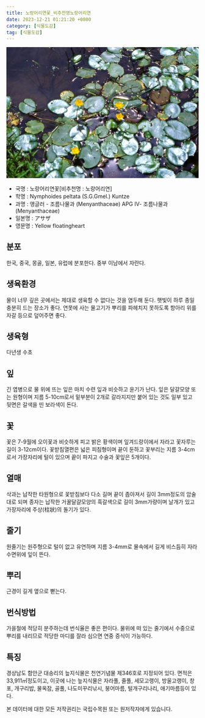 ```yaml
---
title: 노랑어리연꽃_비추천명노랑어리연
date: 2023-12-21 01:21:20 +0800
category: [식물도감]
tag: [식물도감]
---
```




![노랑어리연꽃[비추천명 : 노랑어리연]](/assets/img/fileUpload/plants/basic/Menyanthaceae/Nymphoides/12092/1_th2.JPG)
- 국명 : 노랑어리연꽃[비추천명 : 노랑어리연]
- 학명 : Nymphoides peltata (S.G.Gmel.) Kuntze
- 과명 : 앵글러 - 조름나물과 (Menyanthaceae) APG Ⅳ- 조름나물과 (Menyanthaceae)
- 일본명 : アサザ
- 영문명 : Yellow floatingheart


## 분포
한국, 중국, 몽골, 일본, 유럽에 분포한다.
중부 이남에서 자란다.
## 생육환경
물이 너무 깊은 곳에서는 제대로 생육할 수 없다는 것을 염두해 둔다. 햇빛이 하루 종일 충분히 드는 장소가 좋다. 연못에 사는 물고기가 뿌리를 파헤치지 못하도록 항아리 위를 자갈 등으로 덮어주면 좋다.
## 생육형
다년생 수초
## 잎
긴 엽병으로 물 위에 뜨는 잎은 마치 수련 잎과 비슷하고 윤기가 난다. 잎은 달걀모양 또는 원형이며 지름 5-10cm로서 밑부분이 2개로 갈라지지만 붙어 있는 것도 일부 있고 뒷면은 갈색을 띤 보라색이 돈다.
## 꽃
꽃은 7-9월에 오이꽃과 비슷하게 피고 밝은 황색이며 잎겨드랑이에서 자라고 꽃자루는 길이 3-12cm이다. 꽃받침열편은 넓은 피침형이며 끝이 둔하고 꽃부리는 지름 3-4cm로서 가장자리에 털이 있으며 끝이 파지고 수술과 꽃잎은 5개이다.
## 열매
삭과는 납작한 타원형으로 꽃받침보다 다소 길며 끝이 좁아져서 길이 3mm정도의 암술대로 되며 종자는 납작한 거꿀달걀모양의 흑갈색으로 길이 3mm가량이며 날개가 있고 가장자리에 주상(柱狀)의 돌기가 있다.
## 줄기
원줄기는 원주형으로 털이 없고 유연하며 지름 3-4mm로 물속에서 길게 비스듬히 자라 수면위에 잎이 뜬다.
## 뿌리
근경이 길게 옆으로 뻗는다.
## 번식방법
가을철에 적당히 분주하는데 번식율은 좋은 편이다. 물위에 떠 있는 줄기에서 수중으로 뿌리를 내리므로 적당한 마디를 잘라 심으면 연중 증식이 가능하다.
## 특징
경상남도 함안군 대송리의 늪지식물은 천연기념물 제346호로 지정되어 있다. 면적은 33,911㎡정도이고, 이곳에 나는 늪지식물은 자라풀, 줄풀, 세모고랭이, 방울고랭이, 창포, 개구리밥, 물옥잠, 골풀, 나도미꾸리낚시, 붕어마름, 털개구리나리, 애기마름등이 있다.






본 데이터에 대한 모든 저작권리는 국립수목원 또는 원저작자에게 있습니다.
